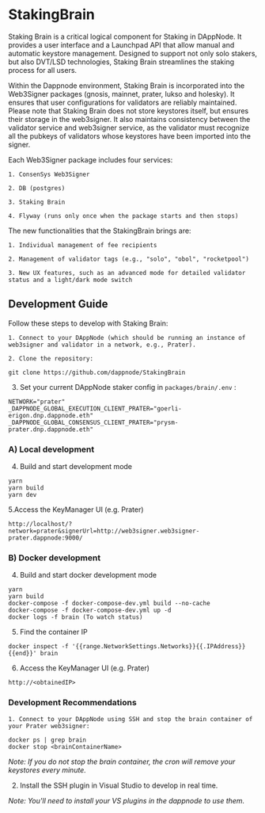 # StakingBrain

Staking Brain is a critical logical component for Staking in DAppNode. It provides a user interface and a Launchpad API that allow manual and automatic keystore management. Designed to support not only solo stakers, but also DVT/LSD technologies, Staking Brain streamlines the staking process for all users.

Within the Dappnode environment, Staking Brain is incorporated into the Web3Signer packages (gnosis, mainnet, prater, lukso and holesky). It ensures that user configurations for validators are reliably maintained. Please note that Staking Brain does not store keystores itself, but ensures their storage in the web3signer. It also maintains consistency between the validator service and web3signer service, as the validator must recognize all the pubkeys of validators whose keystores have been imported into the signer.

Each Web3Signer package includes four services:

    1. ConsenSys Web3Signer

    2. DB (postgres)

    3. Staking Brain

    4. Flyway (runs only once when the package starts and then stops)

The new functionalities that the StakingBrain brings are:

    1. Individual management of fee recipients

    2. Management of validator tags (e.g., "solo", "obol", "rocketpool")

    3. New UX features, such as an advanced mode for detailed validator status and a light/dark mode switch

## Development Guide

Follow these steps to develop with Staking Brain:

    1. Connect to your DAppNode (which should be running an instance of web3signer and validator in a network, e.g., Prater).

    2. Clone the repository:

```
git clone https://github.com/dappnode/StakingBrain
```

3. Set your current DAppNode staker config in `packages/brain/.env` :

```
NETWORK="prater"
_DAPPNODE_GLOBAL_EXECUTION_CLIENT_PRATER="goerli-erigon.dnp.dappnode.eth"
_DAPPNODE_GLOBAL_CONSENSUS_CLIENT_PRATER="prysm-prater.dnp.dappnode.eth"
```

### A) Local development

4. Build and start development mode

```
yarn
yarn build
yarn dev
```

5.Access the KeyManager UI (e.g. Prater)

```
http://localhost/?network=prater&signerUrl=http://web3signer.web3signer-prater.dappnode:9000/
```

### B) Docker development

4. Build and start docker development mode

```
yarn
yarn build
docker-compose -f docker-compose-dev.yml build --no-cache
docker-compose -f docker-compose-dev.yml up -d
docker logs -f brain (To watch status)
```

5. Find the container IP

```
docker inspect -f '{{range.NetworkSettings.Networks}}{{.IPAddress}}{{end}}' brain
```

6. Access the KeyManager UI (e.g. Prater)

```
http://<obtainedIP>
```

### Development Recommendations

    1. Connect to your DAppNode using SSH and stop the brain container of your Prater web3signer:

```
docker ps | grep brain
docker stop <brainContainerName>
```

_Note: If you do not stop the brain container, the cron will remove your keystores every minute._

2. Install the SSH plugin in Visual Studio to develop in real time.

_Note: You'll need to install your VS plugins in the dappnode to use them._
